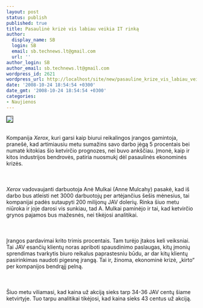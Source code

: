 ```yaml
---
layout: post
status: publish
published: true
title: Pasaulinė krizė vis labiau veikia IT rinką
author:
  display_name: SB
  login: SB
  email: sb.technews.lt@gmail.com
  url: ''
author_login: SB
author_email: sb.technews.lt@gmail.com
wordpress_id: 2621
wordpress_url: http://localhost/site/new/pasauline_krize_vis_labiau_veikia_it_rinka/
date: '2008-10-24 18:54:54 +0300'
date_gmt: '2008-10-24 18:54:54 +0300'
categories:
- Naujienos
---
```

<div class="imgright"><img src="http://tbn0.google.com/images?q=tbn:88NS3frdw3mZqM:http://cache.daylife.com/imageserve/08AQgQc3Fz9Il/610x.jpg" border="1"></div>
<p><br>Kompanija <i>Xerox</i>, kuri garsi kaip biurui reikalingos įrangos gamintoja, pranešė, kad artimiausiu metu sumažins savo darbo jėgą 5 procentais bei numatė kitokias šio ketvirčio prognozes, nei buvo ankščiau. Įmonė, kaip ir kitos industrijos bendrovės, patiria nuosmukį dėl pasaulinės ekonominės krizės.<br />
<br><br />
<br><i>Xerox</i> vadovaujanti darbuotoja Anė Mulkai (Anne Mulcahy) pasakė, kad iš darbo bus atleisti net 3000 darbuotojų per artėjančius šešis mėnesius, tai kompanijai padės sutaupyti 200 milijonų JAV dolerių. Rinka šiuo metu niūroka ir joje darosi vis sunkiau, tad A. Mulkai paminėjo ir tai, kad ketvirčio grynos pajamos bus mažesnės, nei tikėjosi analitikai.<br />
<br><br />
<br>Įrangos pardavimai krito trimis procentais. Tam turėjo įtakos keli veiksniai. Tai JAV esančių klientų noras apriboti spausdinimo paslaugas, kitų įmonių sprendimas tvarkytis biuro reikalus paprastesniu būdu, ar dar kitų klientų pasirinkimas naudoti pigesnę įrangą. Tai ir, žinoma, ekonominė krizė, „kirto“ per kompanijos bendrąjį pelną.<br />
<br><br />
<br>Šiuo metu viliamasi, kad kaina už akciją sieks tarp 34-36 JAV centų šiame ketvirtyje. Tuo tarpu analitikai tikėjosi, kad kaina sieks 43 centus už akciją.<br />
<br><br />
<br><br />
<br></p>
